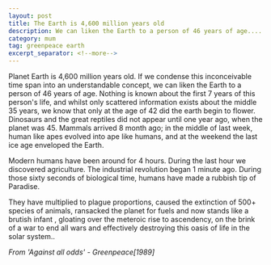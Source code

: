 ```yaml
---
layout: post
title: The Earth is 4,600 million years old
description: We can liken the Earth to a person of 46 years of age....
category: mum
tag: greenpeace earth 
excerpt_separator: <!--more-->
---
```



Planet Earth is 4,600 million years old. If we condense this inconceivable time span into an understandable concept, we can liken the Earth to a person of 46 years of age. Nothing is known about the first 7 years of this person's life, and whilst only scattered information exists about the middle 35 years, we know that only at the age of 42 did the earth begin to flower. Dinosaurs and the great reptiles did not appear until one year ago, when the planet was 45. Mammals arrived 8 month ago; in the middle of last week, human like apes evolved into ape like humans, and at the weekend the last ice age enveloped the Earth.

Modern humans have been around for 4 hours. During the last hour we discovered agriculture. The industrial revolution began 1 minute ago. During those sixty seconds of biological time, humans have made a rubbish tip of Paradise.

They have multiplied to plague proportions, caused the extinction of 500+ species of animals, ransacked the planet for fuels and now stands like a brutish infant , gloating over the meteroic rise to ascendency, on the brink of a war to end all wars and effectively destroying this oasis of life in the solar system..

*From 'Against all odds' - Greenpeace[1989]*